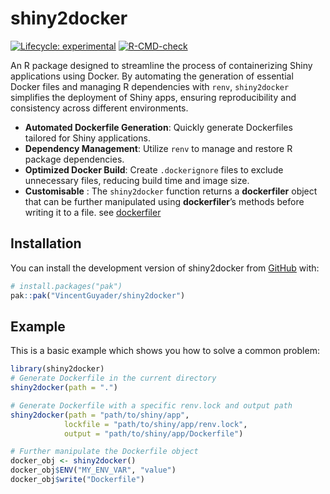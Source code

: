 
<!-- README.md is generated from README.Rmd. Please edit that file -->

# shiny2docker

<!-- badges: start -->

[![Lifecycle:
experimental](https://img.shields.io/badge/lifecycle-experimental-orange.svg)](https://lifecycle.r-lib.org/articles/stages.html#experimental)
[![R-CMD-check](https://github.com/VincentGuyader/shiny2docker/actions/workflows/R-CMD-check.yaml/badge.svg)](https://github.com/VincentGuyader/shiny2docker/actions/workflows/R-CMD-check.yaml)
<!-- badges: end -->

An R package designed to streamline the process of containerizing Shiny
applications using Docker. By automating the generation of essential
Docker files and managing R dependencies with `renv`, `shiny2docker`
simplifies the deployment of Shiny apps, ensuring reproducibility and
consistency across different environments.

- **Automated Dockerfile Generation**: Quickly generate Dockerfiles
  tailored for Shiny applications.
- **Dependency Management**: Utilize `renv` to manage and restore R
  package dependencies.
- **Optimized Docker Build**: Create `.dockerignore` files to exclude
  unnecessary files, reducing build time and image size.
- **Customisable** : The `shiny2docker` function returns a
  **dockerfiler** object that can be further manipulated using
  **dockerfiler**’s methods before writing it to a file. see
  [dockerfiler](https://github.com/ThinkR-open/dockerfiler)

## Installation

You can install the development version of shiny2docker from
[GitHub](https://github.com/) with:

``` r
# install.packages("pak")
pak::pak("VincentGuyader/shiny2docker")
```

## Example

This is a basic example which shows you how to solve a common problem:

``` r
library(shiny2docker)
# Generate Dockerfile in the current directory
shiny2docker(path = ".")

# Generate Dockerfile with a specific renv.lock and output path
shiny2docker(path = "path/to/shiny/app",
            lockfile = "path/to/shiny/app/renv.lock",
            output = "path/to/shiny/app/Dockerfile")

# Further manipulate the Dockerfile object
docker_obj <- shiny2docker()
docker_obj$ENV("MY_ENV_VAR", "value")
docker_obj$write("Dockerfile")
```
